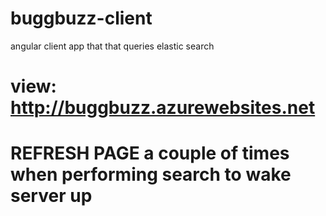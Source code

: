 # buggbuzz-client
angular client app that that queries elastic search 

# view: http://buggbuzz.azurewebsites.net

# REFRESH PAGE a couple of times when performing search to wake server up
